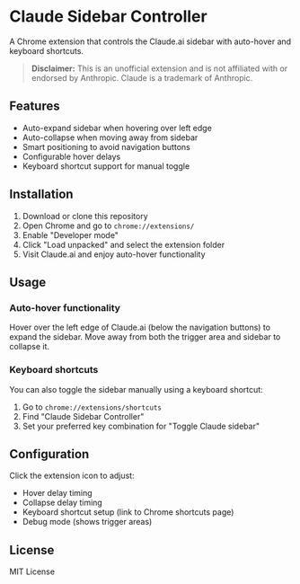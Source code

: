 # Claude Sidebar Controller

A Chrome extension that controls the Claude.ai sidebar with auto-hover and keyboard shortcuts.

> **Disclaimer:** This is an unofficial extension and is not affiliated with or endorsed by Anthropic. Claude is a trademark of Anthropic.

## Features

- Auto-expand sidebar when hovering over left edge
- Auto-collapse when moving away from sidebar
- Smart positioning to avoid navigation buttons
- Configurable hover delays
- Keyboard shortcut support for manual toggle

## Installation

1. Download or clone this repository
2. Open Chrome and go to `chrome://extensions/`
3. Enable "Developer mode"
4. Click "Load unpacked" and select the extension folder
5. Visit Claude.ai and enjoy auto-hover functionality

## Usage

### Auto-hover functionality
Hover over the left edge of Claude.ai (below the navigation buttons) to expand the sidebar. Move away from both the trigger area and sidebar to collapse it.

### Keyboard shortcuts
You can also toggle the sidebar manually using a keyboard shortcut:
1. Go to `chrome://extensions/shortcuts`
2. Find "Claude Sidebar Controller" 
3. Set your preferred key combination for "Toggle Claude sidebar"

## Configuration

Click the extension icon to adjust:
- Hover delay timing
- Collapse delay timing
- Keyboard shortcut setup (link to Chrome shortcuts page)
- Debug mode (shows trigger areas)

## License

MIT License